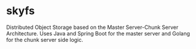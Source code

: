 # skyfs
Distributed Object Storage based on the Master Server-Chunk Server Architecture.
Uses Java and Spring Boot for the master server and Golang for the chunk server side logic.

